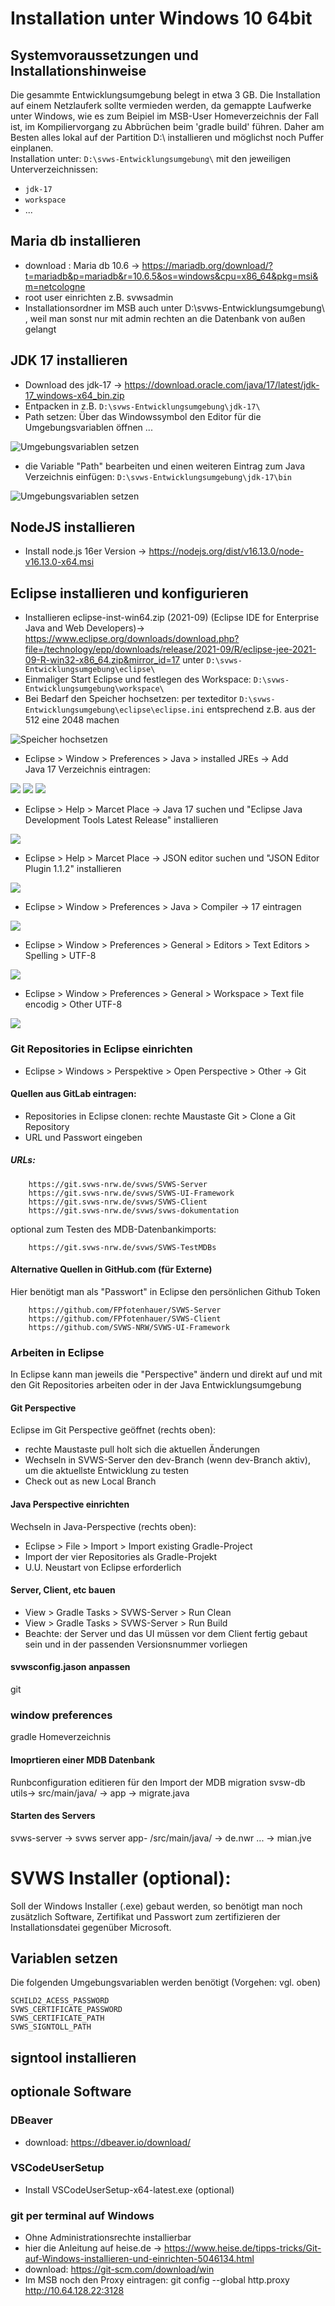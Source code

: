 # Installation unter Windows 10 64bit

## Systemvoraussetzungen und Installationshinweise
Die gesammte Entwicklungsumgebung belegt in etwa 3 GB. Die Installation auf einem Netzlauferk sollte vermieden werden, da gemappte Laufwerke unter Windows, 
wie es zum Beipiel im MSB-User Homeverzeichnis der Fall ist, im Kompiliervorgang zu Abbrüchen beim 'gradle build' führen. 
Daher am Besten alles lokal auf der Partition D:\ installieren und möglichst noch Puffer einplanen.  
Installation unter:
`D:\svws-Entwicklungsumgebung\`
mit den jeweiligen Unterverzeichnissen:
+ `jdk-17`
+ `workspace`
+ ... 

## Maria db installieren

+ download : Maria db 10.6 -> https://mariadb.org/download/?t=mariadb&p=mariadb&r=10.6.5&os=windows&cpu=x86_64&pkg=msi&m=netcologne
+ root user einrichten z.B. svwsadmin
+ Installationsordner im MSB auch unter D:\svws-Entwicklungsumgebung\ , weil man sonst nur mit admin rechten an die Datenbank von außen gelangt


## JDK 17 installieren

+ Download des jdk-17 -> https://download.oracle.com/java/17/latest/jdk-17_windows-x64_bin.zip
+ Entpacken in z.B. `D:\svws-Entwicklungsumgebung\jdk-17\`
+ Path setzen: Über das Windowssymbol den Editor für die Umgebungsvariablen öffnen ...
	
	
![Umgebungsvariablen setzen](graphics/Umgebungsvariablen_setzen_1.png)
    
	
+ die Variable "Path" bearbeiten und einen weiteren Eintrag zum Java Verzeichnis einfügen: 
	`D:\svws-Entwicklungsumgebung\jdk-17\bin`

![Umgebungsvariablen setzen](graphics/Umgebungsvariablen_setzen_2.png)

## NodeJS installieren 

+ Install node.js 16er Version -> https://nodejs.org/dist/v16.13.0/node-v16.13.0-x64.msi

## Eclipse installieren und konfigurieren

+ Installieren eclipse-inst-win64.zip (2021-09) (Eclipse IDE for Enterprise Java and Web Developers)-> https://www.eclipse.org/downloads/download.php?file=/technology/epp/downloads/release/2021-09/R/eclipse-jee-2021-09-R-win32-x86_64.zip&mirror_id=17
unter `D:\svws-Entwicklungsumgebung\eclipse\`
+ Einmaliger Start Eclipse und festlegen des Workspace: `D:\svws-Entwicklungsumgebung\workspace\`
+ Bei Bedarf den Speicher hochsetzen: per texteditor `D:\svws-Entwicklungsumgebung\eclipse\eclipse.ini` entsprechend z.B. aus der 512 eine 2048 machen

![Speicher hochsetzen](graphics/eclipse.ini.png)

+ Eclipse > Window > Preferences > Java > installed JREs -> Add 
<br> Java 17 Verzeichnis eintragen:

![](graphics/eclipse_JDK_1.png)
![](graphics/eclipse_JDK_2.png)
![](graphics/eclipse_JDK_3.png)

+ Eclipse > Help > Marcet Place -> Java 17 suchen und "Eclipse Java Development Tools Latest Release" installieren

![](graphics/eclipse_java_devtool.png)

+ Eclipse > Help > Marcet Place -> JSON editor suchen und "JSON Editor Plugin 1.1.2" installieren

![](graphics/eclipse_json.png)

+ Eclipse > Window > Preferences > Java > Compiler -> 17 eintragen

![](graphics/eclipse_java_compiler.png)

+ Eclipse > Window > Preferences > General > Editors > Text Editors > Spelling > UTF-8

![](graphics/eclipse_general_editor.png)

+ Eclipse > Window > Preferences > General > Workspace > Text file encodig > Other UTF-8

![](graphics/eclipse_general_workspace.png)


### Git Repositories in Eclipse einrichten 

+ Eclipse > Windows > Perspektive > Open Perspective > Other  -> Git

#### Quellen aus GitLab eintragen:

+ Repositories in Eclipse clonen: rechte Maustaste Git > Clone a Git Repository
+ URL und Passwort eingeben

##### URLs: 

		https://git.svws-nrw.de/svws/SVWS-Server
		https://git.svws-nrw.de/svws/SVWS-UI-Framework
		https://git.svws-nrw.de/svws/SVWS-Client
		https://git.svws-nrw.de/svws/svws-dokumentation

optional zum Testen des MDB-Datenbankimports:

		https://git.svws-nrw.de/svws/SVWS-TestMDBs

#### Alternative Quellen in GitHub.com (für Externe)
Hier benötigt man als "Passwort" in Eclipse den persönlichen Github Token 

		https://github.com/FPfotenhauer/SVWS-Server
		https://github.com/FPfotenhauer/SVWS-Client
		https://github.com/SVWS-NRW/SVWS-UI-Framework



### Arbeiten in Eclipse

In Eclipse kann man jeweils die "Perspective" ändern und direkt auf und mit den Git Repositories arbeiten oder in der Java Entwicklungsumgebung

#### Git Perspective
Eclipse im Git Perspective geöffnet (rechts oben): 
+ rechte Maustaste pull holt sich die aktuellen Änderungen
+ Wechseln in SVWS-Server den dev-Branch (wenn dev-Branch aktiv), um die aktuellste Entwicklung zu testen
+ Check out as new Local Branch

#### Java Perspective einrichten
Wechseln in Java-Perspective (rechts oben): 
+ Eclipse > File > Import > Import existing Gradle-Project
+ Import der vier Repositories als Gradle-Projekt
+ U.U. Neustart von Eclipse erforderlich

#### Server, Client, etc bauen

+ View > Gradle Tasks > SVWS-Server > Run Clean 
+ View > Gradle Tasks > SVWS-Server > Run Build
+ Beachte: der Server und das UI müssen vor dem Client fertig gebaut sein und in der passenden Versionsnummer vorliegen

#### svwsconfig.jason anpassen
git

### window preferences 
gradle Homeverzeichnis

#### Imoprtieren einer MDB Datenbank
Runbconfiguration editieren für den Import der MDB
migration svsw-db utils-> src/main/java/ -> app -> migrate.java


#### Starten des Servers
svws-server -> svws server app- /src/main/java/ -> de.nwr ... -> mian.jve


# SVWS Installer (optional):

Soll der Windows Installer (.exe) gebaut werden, so benötigt man noch zusätzlich Software, Zertifikat und Passwort zum zertifizieren der Installationsdatei gegenüber Microsoft. 

## Variablen setzen
Die folgenden Umgebungsvariablen werden benötigt (Vorgehen: vgl. oben) 

	SCHILD2_ACESS_PASSWORD
	SVWS_CERTIFICATE_PASSWORD 
	SVWS_CERTIFICATE_PATH 
	SVWS_SIGNTOLL_PATH

## signtool installieren




## optionale Software 


### DBeaver
+ download: https://dbeaver.io/download/

### VSCodeUserSetup
+ Install VSCodeUserSetup-x64-latest.exe (optional)

### git per terminal auf Windows 

+ Ohne Administrationsrechte installierbar
+ hier die Anleitung auf heise.de -> https://www.heise.de/tipps-tricks/Git-auf-Windows-installieren-und-einrichten-5046134.html
+ download:  https://git-scm.com/download/win
+ Im MSB noch den Proxy eintragen: git config --global http.proxy http://10.64.128.22:3128

